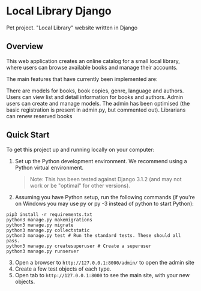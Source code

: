 # Local Library Django

Pet project. "Local Library" website written in Django
## Overview

This web application creates an online catalog for a small local library, where users can browse available books and manage their accounts.

The main features that have currently been implemented are:

There are models for books, book copies, genre, language and authors.
Users can view list and detail information for books and authors.
Admin users can create and manage models. The admin has been optimised (the basic registration is present in admin.py, but commented out).
Librarians can renew reserved books

## Quick Start
To get this project up and running locally on your computer:

1. Set up the Python development environment. We recommend using a Python virtual environment.
    >Note: This has been tested against Django 3.1.2 (and may not work or be "optimal" for other versions).

2. Assuming you have Python setup, run the following commands (if you're on Windows you may use py or py -3 instead of python to start Python):
  ```
  pip3 install -r requirements.txt
  python3 manage.py makemigrations
  python3 manage.py migrate
  python3 manage.py collectstatic
  python3 manage.py test # Run the standard tests. These should all pass.
  python3 manage.py createsuperuser # Create a superuser
  python3 manage.py runserver
  ```
3. Open a browser to ```http://127.0.0.1:8000/admin/``` to open the admin site
4. Create a few test objects of each type.
4. Open tab to ```http://127.0.0.1:8000``` to see the main site, with your new objects.

